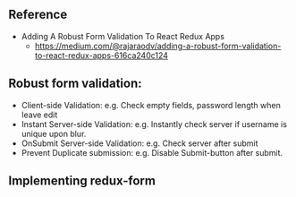 ## Reference
- Adding A Robust Form Validation To React Redux Apps
    - https://medium.com/@rajaraodv/adding-a-robust-form-validation-to-react-redux-apps-616ca240c124


## Robust form validation:
- Client-side Validation: e.g. Check empty fields, password length when leave edit
- Instant Server-side Validation: e.g. Instantly check server if username is unique upon blur.
- OnSubmit Server-side Validation: e.g. Check server after submit
- Prevent Duplicate submission: e.g. Disable Submit-button after submit.


## Implementing redux-form
